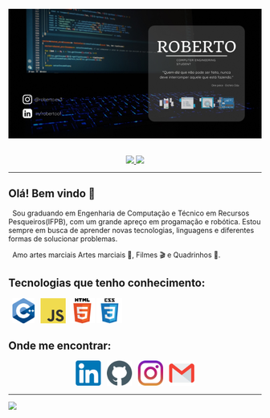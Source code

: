 <p align='center'>
<img src="https://github.com/roberto967/roberto967/blob/main/imgs/Header_Roberto.png?raw=true" title="Painel">&nbsp;&nbsp;
</p>

<p align="center">
  <a href="https://github.com/roberto967">
    <img height="160em" src="https://github-readme-stats.vercel.app/api?username=roberto967&theme=tokyonight&show_icons=true&include_all_commits=true&count_private=true" />
    <img height="110em" src="https://github-readme-stats.vercel.app/api/top-langs/?username=roberto967&theme=tokyonight&layout=compact&langs_count=6" />
  </a>
</p>

---

## Olá! Bem vindo 👋

<p> 
  &nbsp;
  Sou graduando em Engenharia de Computação e Técnico em Recursos Pesqueiros(IFPB), com um grande apreço em progamação e robótica. Estou sempre em busca de aprender novas tecnologias, linguagens e diferentes formas de solucionar problemas.
</p>
  
<p>
  &nbsp;
  Amo artes marciais Artes marciais 🥋, Filmes 🎬 e Quadrinhos 📔.
</p>

## Tecnologias que tenho conhecimento:

<p>
  &nbsp;
  <img height="50" src="https://github.com/roberto967/roberto967/blob/main/imgs/cpp.png?raw=true" onclick="return false" title="C++">&nbsp;&nbsp;
  <img height="50" src="https://github.com/roberto967/roberto967/blob/main/imgs/javascript.png?raw=true" title="JavaScript">&nbsp;
  <img height="50" src="https://github.com/roberto967/roberto967/blob/main/imgs/html.png?raw=true" title="HTML5">
  <img height="50" src="https://github.com/roberto967/roberto967/blob/main/imgs/css.png?raw=true" title="CSS3">
</p>

## Onde me encontrar:

<p align="center">
  <a href="www.linkedin.com/in/robertoof"><img height="50" src="https://github.com/roberto967/roberto967/blob/main/imgs/linkedin.png?raw=true" title="Linkedin"></a>&nbsp;&nbsp;
  <a href="https://github.com/roberto967"><img height="50" src="https://github.com/roberto967/roberto967/blob/main/imgs/github.png?raw=true" title="Github"></a>&nbsp;&nbsp;
  <a href="https://www.instagram.com/roberto.ex3/"><img height="50" src="https://github.com/roberto967/roberto967/blob/main/imgs/instagram.png?raw=true" title="Instagram"></a>&nbsp;&nbsp;
  <a href="mailto:robertoo.jof@gmail.com"><img height="50" src="https://github.com/roberto967/roberto967/blob/main/imgs/gmail.png?raw=true" title="Mail"></a>
</p>

---
![](https://komarev.com/ghpvc/?username=roberto967&color=456fb5&style=flat)
